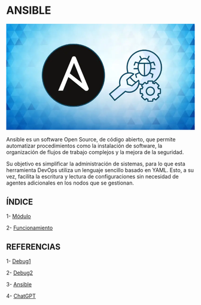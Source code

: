 # ANSIBLE

![ansible](img/ansible.webp)

Ansible es un software Open Source, de código abierto, que permite automatizar procedimientos como la instalación de software, la organización de flujos de trabajo complejos y la mejora de la seguridad.

Su objetivo es simplificar la administración de sistemas, para lo que esta herramienta DevOps utiliza un lenguaje sencillo basado en YAML. Esto, a su vez, facilita la escritura y lectura de configuraciones sin necesidad de agentes adicionales en los nodos que se gestionan.

## ÍNDICE

1- [Módulo](modulo.md)

2- [Funcionamiento](funcionamiento.md)

## REFERENCIAS

1- [Debug1](https://labex.io/es/tutorials/ansible-ansible-playbook-basics-390426)

2- [Debug2](https://www.ochobitshacenunbyte.com/2020/01/07/10-modulos-importantes-para-ansible/)

3- [Ansible](https://www.godaddy.com/resources/es/crearweb/que-es-ansible)

4- [ChatGPT](https://chatgpt.com/)


